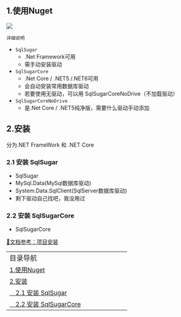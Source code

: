 
## 1.使用Nuget

![](https://cdn.jsdelivr.net/gh/DotNeter-Hpf/Images/img/20220518224302.png)

`详细说明`

* `SqlSugar`
    * .Net Framework可用
    * 需手动安装驱动
* `SqlSugarCore`
    * .Net Core / .NET5 /.NET6可用
    * 会自动安装常用数据库驱动
    * 若要使用无驱动，可以用 SqlSugarCoreNoDrive（不加载驱动）
* `SqlSugarCoreNoDrive`
    * 是.Net Core / .NET5纯净版，需要什么驱动手动添加


## 2.安装
分为.NET FrameWork 和 .NET Core
### 2.1 安装 SqlSugar
* SqlSugar
* MySql.Data(MySql数据库驱动)
* System.Data.SqlClient(SqlServer数据库驱动)
* 剩下驱动自己找吧，我没用过

### 2.2 安装 SqlSugarCore
* SqlSugarCore



[📄文档参考：项目安装](https://www.donet5.com/home/Doc?typeId=1226)


<div id="NavigateDiv">
<table style="border:none;">
    <tr style="border:none;">
    <td style="border:none;width:300px"><a style="color:var(--sidebarSublink);font-size:18px;" > 目录导航 </a></td>
    </tr>
    <tr style="border:none;">
    <td style="border:none;width:300px"><a style="color:var(--sidebarSublink)" href="/#/SqlSugar/从零开始/项目安装?id=_1使用nuget" > 1.使用Nuget </a></td>
    </tr>
    <tr style="border:none;">
    <td style="border:none;width:300px"><a style="color:var(--sidebarSublink)" href="/#/SqlSugar/从零开始/项目安装?id=_2安装" > 2.安装 </a></td>
    </tr>
    <tr style="border:none;">
    <td style="border:none;width:300px"><a style="color:var(--sidebarSublink)" href="/#/SqlSugar/从零开始/项目安装?id=_21-安装-sqlsugar" > &emsp;2.1 安装 SqlSugar </a></td>
    </tr>
    <tr style="border:none;">
    <td style="border:none;width:300px"><a style="color:var(--sidebarSublink)" href="/#/SqlSugar/从零开始/项目安装?id=_22-安装-sqlsugarcore" > &emsp;2.2 安装 SqlSugarCore </a></td>
    </tr>
</table>
</div>
